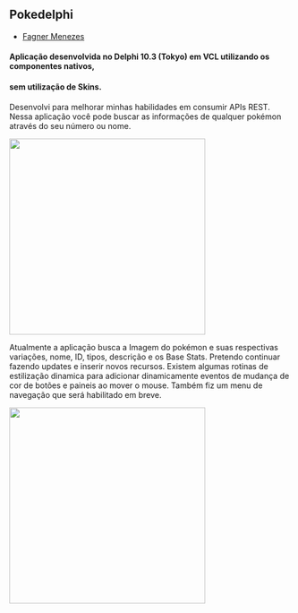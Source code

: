 ## Pokedelphi

- [Fagner Menezes](https://www.github.com/ryuuzera)

#### Aplicação desenvolvida no Delphi 10.3 (Tokyo) em VCL utilizando os componentes nativos, 
#### sem utilização de Skins.

Desenvolvi para melhorar minhas habilidades em consumir APIs REST.
Nessa aplicação você pode buscar as informações de qualquer pokémon através do seu número ou nome.

<img src="https://github.com/ryuuzera/pokedelphi/blob/master/2.png?raw=true" height="350px"></img>

Atualmente a aplicação busca a Imagem do pokémon e suas respectivas variações, nome, ID, tipos,
descrição e os Base Stats.
Pretendo continuar fazendo updates e inserir novos recursos.
Existem algumas rotinas de estilização dinamica para adicionar dinamicamente eventos de mudança de cor de botões 
e paineis ao mover o mouse.
Também fiz um menu de navegação que será habilitado em breve.

<img src="https://github.com/ryuuzera/pokedelphi/blob/master/3.png?raw=true" height="350px"></img>
